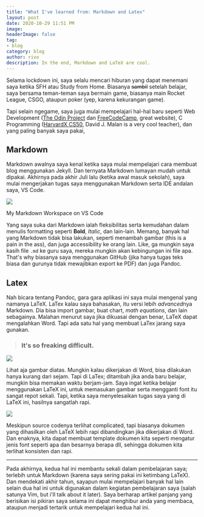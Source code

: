 ```yaml
---
title: "What I've learned from: Markdown and Latex"
layout: post
date: 2020-10-29 11:51 PM
image: 
headerImage: false
tag:
- blog
category: blog
author: rivo
description: In the end, Markdown and LaTeX are cool.
---
```


Selama lockdown ini, saya selalu mencari hiburan yang dapat menemani saya ketika SFH atau Study from Home. Biasanya ~~sambil~~ setelah belajar, saya bersama teman-teman saya bermain game, biasanya main Rocket League, CSGO, ataupun poker (yep, karena kekurangan game).

Tapi selain ngegame, saya juga mulai mempelajari hal-hal baru seperti Web Development ([The Odin Project](https://theodinproject.com/) dan [FreeCodeCamp](http://freecodecamp.org/), great website), C Programming ([HarvardX CS50](https://www.edx.org/course/cs50s-introduction-to-computer-science), David J. Malan is a very cool teacher), dan yang paling banyak saya pakai,

## Markdown
Markdown awalnya saya kenal ketika saya mulai mempelajari cara membuat blog menggunakan Jekyll. Dan ternyata Markdown lumayan mudah untuk dipakai. Akhirnya pada akhir Juli lalu (ketika awal masuk sekolah), saya mulai mengerjakan tugas saya menggunakan Markdown serta IDE andalan saya, VS Code.

![](https://i.imgur.com/4vFdgd4.png)
<figcaption class="caption">My Markdown Workspace on VS Code</figcaption>

Yang saya suka dari Markdown ialah fleksibilitas serta kemudahan dalam menulis formatting seperti **Bold**, *Italic*, dan lain-lain. Memang, banyak hal yang Markdown tidak bisa lakukan, seperti menambah gambar (this is a pain in the ass), dan juga accessibility ke orang lain. Like, ga mungkin saya kasih file `.md` ke guru saya, mereka mungkin akan kebingungan ini file apa. That's why biasanya saya menggunakan GitHub (jika hanya tugas teks biasa dan gurunya tidak mewajibkan export ke PDF) dan juga Pandoc.

## Latex
Nah bicara tentang Pandoc, gara gara aplikasi ini saya mulai mengenal yang namanya LaTeX. LaTex kalau saya bahasakan, itu versi lebih *advanced*nya Markdown. Dia bisa import gambar, buat chart, *math equations*, dan lain sebagainya. Malahan menurut saya jika dikuasai dengan benar, LaTeX dapat mengalahkan Word. Tapi ada satu hal yang membuat LaTex jarang saya gunakan.

> ### It's so freaking difficult.

![](https://i.imgur.com/3VeWykk.png)

Lihat aja gambar diatas. Mungkin kalau dikerjakan di Word, bisa dilakukan hanya kurang dari sejam. Tapi di LaTex; ditambah jika anda baru belajar, mungkin bisa memakan waktu berjam-jam. Saya ingat ketika belajar menggunakan LaTeX ini, untuk memasukan gambar serta mengganti font itu sangat repot sekali. Tapi, ketika saya menyelesaikan tugas saya yang di LaTeX ini, hasilnya sangatlah rapi.

![](https://i.imgur.com/I5ktxxj.png)

Meskipun source codenya terlihat complicated, tapi biasanya dokumen yang dihasilkan oleh LaTeX lebih rapi dibandingkan jika dikerjakan di Word. Dan enaknya, kita dapat membuat template dokumen kita seperti mengatur jenis font seperti apa dan besarnya berapa dll, sehingga dokumen kita terlihat konsisten dan rapi. 

--- 

Pada akhirnya, kedua hal ini membantu sekali dalam pembelajaran saya; terlebih untuk Markdown (karena saya sering pakai ini ketimbang LaTeX). Dan mendekati akhir tahun, sayapun mulai mempelajari banyak hal lain selain dua hal ini untuk digunakan dalam kegiatan pembelajaran saya (salah satunya Vim, but i'll talk about it later). Saya berharap artikel panjang yang berisikan isi pikiran saya selama ini dapat menghibur anda yang membaca, ataupun menjadi tertarik untuk mempelajari kedua hal ini.